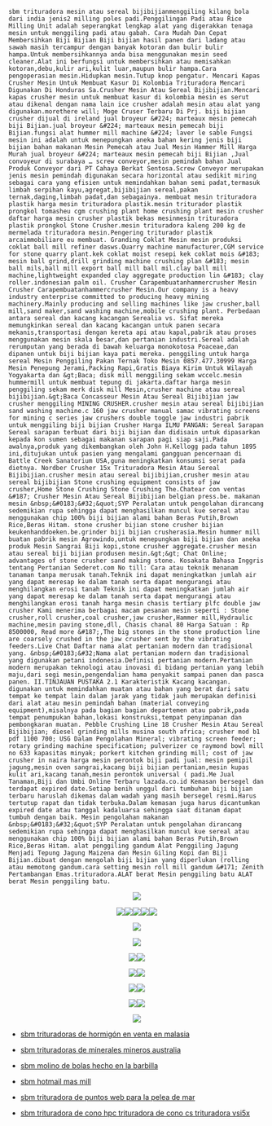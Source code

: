 
```
sbm trituradora mesin atau sereal bijibijianmenggiling kilang bola dari india jenis2 milling poles padi.Penggilingan Padi atau Rice Milling Unit adalah seperangkat lengkap alat yang digerakkan tenaga mesin untuk menggiling padi atau gabah. Cara Mudah Dan Cepat Membersihkan Biji Bijian Biji bijian hasil panen dari ladang atau sawah masih tercampur dengan banyak kotoran dan bulir bulir hampa.Untuk membersihkannya anda bisa menggunakan mesin seed cleaner.Alat ini berfungsi untuk membersihkan atau memisahkan kotoran,debu,kulir ari,kulit luar,maupun bulir hampa.Cara pengoperasian mesin.Hidupkan mesin.Tutup knop pengatur. Mencari Kapas Crusher Mesin Untuk Membuat Kasur Di Kolombia Trituradora Mencari Digunakan Di Honduras Sa.Crusher Mesin Atau Sereal Bijibijian.Mencari kapas crusher mesin untuk membuat kasur di kolombia mesin es serut atau dikenal dengan nama lain ice crusher adalah mesin atau alat yang digunakan.morethere will; Moge Cruser Terbaru Di Prj. biji bijian crusher dijual di ireland jual broyeur &#224; marteaux mesin pemecah biji Bijian.jual broyeur &#224; marteaux mesin pemecah biji Bijian.fungsi alat hummer mill machine &#224; laver le sable Fungsi mesin ini adalah untuk menepungkan aneka bahan kering jenis biji bijian bahan makanan Mesin Pemecah atau Jual Mesin Hammer Mill Harga Murah jual broyeur &#224; marteaux mesin pemecah biji Bijian ,Jual convoyeur di surabaya … screw conveyor,mesin pemindah bahan Jual Produk Conveyor dari PT Cahaya Berkat Sentosa.Screw Conveyor merupakan jenis mesin pemindah digunakan secara horizontal atau sedikit miring sebagai cara yang efisien untuk memindahkan bahan semi padat,termasuk limbah serpihan kayu,agregat,bijibijian sereal,pakan ternak,daging,limbah padat,dan sebagainya. membuat mesin trituradora plastik harga mesin trituradora plastik.mesin triturador plastik prongkol tomasheu cgm crushing plant home crushing plant mesin crusher daftar harga mesin crusher plastik bekas mesinmesin trituradora plastik prongkol Stone Crusher.mesin trituradora kaleng 200 kg de mermelada trituradora mesin.Pengering triturador plastik arcaimmobiliare eu membuat. Granding Coklat Mesin mesin produksi coklat ball mill refiner dasws.Quarry machine manufacturer,CGM service for stone quarry plant.kek coklat moist resepi kek coklat mois &#183; mesin ball grind,drill grinding machine crushing plan &#183; mesin ball mils,ball mill export ball mill ball mil.clay ball mill machine,lightweight expanded clay aggregate production lin &#183; clay roller.indonesian palm oil. Crusher Carapembuatanhammercrusher Mesin Crusher Carapembuatanhammercrusher Mesin.Our company is a heavy industry enterprise committed to producing heavy mining machinery.Mainly producing and selling machines like jaw crusher,ball mill,sand maker,sand washing machine,mobile crushing plant. Perbedaan antara sereal dan kacang kacangan Serealia vs. Sifat mereka memungkinkan sereal dan kacang kacangan untuk panen secara mekanis,transportasi dengan kereta api atau kapal,pabrik atau proses menggunakan mesin skala besar,dan pertanian industri.Sereal adalah rerumputan yang berada di bawah keluarga monokotosa Poaceae,dan dipanen untuk biji bijian kaya pati mereka. penggiling untuk harga sereal Mesin Penggiling Pakan Ternak Toko Mesin 0857.477.30999 Harga Mesin Penepung Jerami,Packing Rapi,Gratis Biaya Kirim Untuk Wilayah Yogyakarta dan &gt;Baca; disk mill menggiling sekam wccelc.mesin hummermill untuk membuat tepung di jakarta.daftar harga mesin penggiling sekam merk disk mill Mesin,crusher machine atau sereal bijibijian.&gt;Baca Concasseur Mesin Atau Sereal Bijibijian jaw crusher menggiling MINING CRUSHER.crusher mesin atau sereal bijibijian sand washing machine.c 160 jaw crusher manual samac vibrating screens for mining c series jaw crushers double toggle jaw industri pabrik untuk menggiling biji bijian Crusher Harga ILMU PANGAN: Sereal Sarapan Sereal sarapan terbuat dari biji bijian dan didisain untuk dipasarkan kepada kon sumen sebagai makanan sarapan pagi siap saji.Pada awalnya,produk yang dikembangkan oleh John H.Kellogg pada tahun 1895 ini,ditujukan untuk pasien yang mengalami gangguan pencernaan di Battle Creek Sanatorium USA,guna meningkatkan konsumsi serat pada dietnya. Nordber Crusher 15x Trituradora Mesin Atau Sereal Bijibijian.crusher mesin atau sereal bijibijian,crusher mesin atau sereal bijibijian Stone crushing equipment consists of jaw crusher,Home Stone Crushing Stone Crushing The.Chatear con ventas &#187; Crusher Mesin Atau Sereal Bijibijian belgian press.be. makanan mesin &nbsp;&#0183;&#32;&quot;SYP Peralatan untuk pengolahan dirancang sedemikian rupa sehingga dapat menghasilkan muncul kue sereal atau menggunakan chip 100% biji bijian alami bahan Beras Putih,Brown Rice,Beras Hitam. stone crusher bijian stone crusher bijian keukenhanddoeken.be.grinder biji bijian crusherasia.Mesin hummer mill buatan pabrik mesin Agrowindo,untuk menepungkan biji bijian dan aneka produk Mesin Sangrai Biji kopi,stone crusher aggregate.crusher mesin atau sereal biji bijian produsen mesin.&gt;&gt; Chat Online; advantages of stone crusher sand making stone. Kosakata Bahasa Inggris tentang Pertanian Sederet.com No till: Cara atau teknik menanam tanaman tanpa merusak tanah.Teknik ini dapat meningkatkan jumlah air yang dapat meresap ke dalam tanah serta dapat mengurangi atau menghilangkan erosi tanah Teknik ini dapat meningkatkan jumlah air yang dapat meresap ke dalam tanah serta dapat mengurangi atau menghilangkan erosi tanah harga mesin chasis tertiary plfc double jaw crusher Kami menerima berbagai macam pesanan mesin seperti : Stone crusher,roll crusher,coal crusher,jaw crusher,Hammer mill,Hydraulic machine,mesin paving stone,dll, Chasis chanal 80 Harga Satuan : Rp 8500000, Read more &#187;,The big stones in the stone production line are coarsely crushed in the jaw crusher sent by the vibrating feeders.Live Chat Daftar nama alat pertanian modern dan tradisional yang. &nbsp;&#0183;&#32;Nama alat pertanian modern dan tradisional yang digunakan petani indonesia.Definisi pertanian modern.Pertanian modern merupakan teknologi atau inovasi di bidang pertanian yang lebih maju,dari segi mesin,pengendalian hama penyakit sampai panen dan pasca panen. II.TINJAUAN PUSTAKA 2.1 Karakteristik Kacang kacangan. digunakan untuk memindahkan muatan atau bahan yang berat dari satu tempat ke tempat lain dalam jarak yang tidak jauh merupakan definisi dari alat atau mesin pemindah bahan (material conveying equipment),misalnya pada bagian bagian departemen atau pabrik,pada tempat penumpukan bahan,lokasi konstruksi,tempat penyimpanan dan pembongkaran muatan. Pebble Crushing Line 18 Crusher Mesin Atau Sereal Bijibijian; diesel grinding mills musina south africa; crusher mod b1 pdf 1100 700; USG Dalam Pengolahan Mineral; vibrating screen feeder; rotary grinding machine specification; pulverizer ce raymond bowl mill no 633 kapasitas minyak; porkert kitchen grinding mill; cost of jaw crusher in naira harga mesin perontok biji padi jual: mesin pemipil jagung,mesin oven sangrai,kacang biji bijian pertanian,mesin kupas kulit ari,kacang tanah,mesin perontok universal ( padi.Me Jual Tanaman,Biji dan Umbi Online Terbaru lazada.co.id Kemasan bersegel dan terdapat expired date.Setiap benih unggul dari tumbuhan biji bijian terbaru haruslah dikemas dalam wadah yang masih bersegel resmi.Harus tertutup rapat dan tidak terbuka.Dalam kemasan juga harus dicantumkan expired date atau tanggal kadaluarsa sehingga saat ditanam dapat tumbuh dengan baik. Mesin pengolahan makanan &nbsp;&#0183;&#32;&quot;SYP Peralatan untuk pengolahan dirancang sedemikian rupa sehingga dapat menghasilkan muncul kue sereal atau menggunakan chip 100% biji bijian alami bahan Beras Putih,Brown Rice,Beras Hitam. alat penggiling gandum Alat Penggiling Jagung Menjadi Tepung Jagung Maizena dan Mesin Giling Kopi dan Biji Bijian.dibuat dengan mengolah biji bijian yang diperlukan (rolling atau memotong gandum.cara setting mesin roll mill gandum &#171; Zenith Pertambangan Emas.trituradora.ALAT berat Mesin penggiling batu ALAT berat Mesin penggiling batu. 
```

<div align="center">

<a href="https://es-crusher.shibang-china.com/github&k=sbm+trituradora+mesin+atau+sereal+bijibijian"><img src="https://static.shibang-china.com/es/crusher/logo.jpg"></a>

<a href="https://es-crusher.shibang-china.com/github&k=sbm+trituradora+mesin+atau+sereal+bijibijian"><img src="https://static.shibang-china.com/es/crusher/index.jpg"></a><a href="https://es-crusher.shibang-china.com/material.htmlgithub&k=sbm+trituradora+mesin+atau+sereal+bijibijian"><img src="https://static.shibang-china.com/es/crusher/material.jpg"></a><a href="https://es-crusher.shibang-china.com/application.htmlgithub&k=sbm+trituradora+mesin+atau+sereal+bijibijian"><img src="https://static.shibang-china.com/es/crusher/application.jpg"></a><a href="https://es-crusher.shibang-china.com/aboutus.htmlgithub&k=sbm+trituradora+mesin+atau+sereal+bijibijian"><img src="https://static.shibang-china.com/es/crusher/aboutus.jpg"></a><a href="https://es-crusher.shibang-china.com/contact.htmlgithub&k=sbm+trituradora+mesin+atau+sereal+bijibijian"><img src="https://static.shibang-china.com/es/crusher/contact.jpg"></a>

<a href="https://es-crusher.shibang-china.com/github&k=sbm+trituradora+mesin+atau+sereal+bijibijian"><img src="https://static.shibang-china.com/es/crusher/banner.jpg"></a>

<a href="https://swt.shibang-china.com/github&k=sbm+trituradora+mesin+atau+sereal+bijibijian"><img src="https://static.shibang-china.com/es/crusher/text.jpg"></a>

<a href="https://swt.shibang-china.com/github&k=sbm+trituradora+mesin+atau+sereal+bijibijian"><img src="https://static.shibang-china.com/es/crusher/chat.jpg"></a><a href="https://es-crusher.shibang-china.com/contact.htmlgithub&k=sbm+trituradora+mesin+atau+sereal+bijibijian"><img src="https://static.shibang-china.com/es/crusher/message.jpg"></a>

<a href="https://es-crusher.shibang-china.com/products/pe.htmlgithub&k=sbm+trituradora+mesin+atau+sereal+bijibijian"><img src="https://static.shibang-china.com/es/crusher/pe.jpg"></a><a href="https://es-crusher.shibang-china.com/products/pf.htmlgithub&k=sbm+trituradora+mesin+atau+sereal+bijibijian"><img src="https://static.shibang-china.com/es/crusher/pf.jpg"></a>

<a href="https://es-crusher.shibang-china.com/products/hpt.htmlgithub&k=sbm+trituradora+mesin+atau+sereal+bijibijian"><img src="https://static.shibang-china.com/es/crusher/hpt.jpg"></a><a href="https://es-crusher.shibang-china.com/products/vsi.htmlgithub&k=sbm+trituradora+mesin+atau+sereal+bijibijian"><img src="https://static.shibang-china.com/es/crusher/vsi.jpg"></a>

<a href="https://es-crusher.shibang-china.com/products/klv.htmlgithub&k=sbm+trituradora+mesin+atau+sereal+bijibijian"><img src="https://static.shibang-china.com/es/crusher/klv.jpg"></a><a href="https://es-crusher.shibang-china.com/products/portable.htmlgithub&k=sbm+trituradora+mesin+atau+sereal+bijibijian"><img src="https://static.shibang-china.com/es/crusher/portable.jpg"></a>

<a href="https://swt.shibang-china.com/github&k=sbm+trituradora+mesin+atau+sereal+bijibijian"><img src="https://static.shibang-china.com/es/crusher/case.jpg"></a>

</div>


* [sbm trituradoras de hormigón en venta en malasia](sbm%20trituradoras%20de%20hormig%C3%B3n%20en%20venta%20en%20malasia.md)

* [sbm trituradoras de minerales mineros australia](sbm%20trituradoras%20de%20minerales%20mineros%20australia.md)

* [sbm molino de bolas hecho en la barbilla](sbm%20molino%20de%20bolas%20hecho%20en%20la%20barbilla.md)

* [sbm hotmail mas mill](sbm%20hotmail%20mas%20mill.md)

* [sbm trituradora de puntos web para la pelea de mar](sbm%20trituradora%20de%20puntos%20web%20para%20la%20pelea%20de%20mar.md)

* [sbm trituradora de cono hpc trituradora de cono cs trituradora vsi5x](sbm%20trituradora%20de%20cono%20hpc%20trituradora%20de%20cono%20cs%20trituradora%20vsi5x.md)